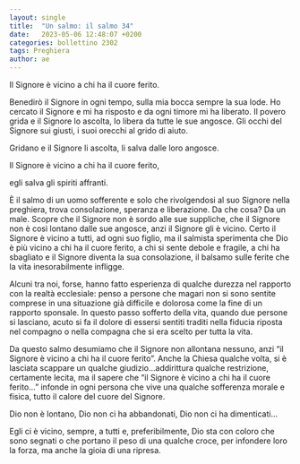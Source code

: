 ```yaml
---
layout: single
title:  "Un salmo: il salmo 34"
date:   2023-05-06 12:48:07 +0200
categories: bollettino 2302
tags: Preghiera
author: ae
---
```


<div class="notice--info">

Il Signore è vicino a chi ha il cuore ferito.
<br>

Benedirò il Signore in ogni tempo, sulla mia bocca sempre la sua lode. Ho cercato il Signore e mi ha risposto e da ogni timore mi ha liberato. Il povero grida e il Signore lo ascolta, lo libera da tutte le sue angosce. Gli occhi del Signore sui giusti, i suoi orecchi al grido di aiuto.
<br>

Gridano e il Signore li ascolta, li salva dalle loro angosce.
<br>

Il Signore è vicino a chi ha il cuore ferito,
<br>

egli salva gli spiriti affranti.

</div>

È il salmo di un uomo sofferente e solo che rivolgendosi al suo Signore nella preghiera, trova consolazione, speranza e liberazione. Da che cosa? Da un male. Scopre che il Signore non è sordo alle sue suppliche, che il Signore non è così lontano dalle sue angosce, anzi il Signore gli è vicino. Certo il Signore è vicino a tutti, ad ogni suo figlio, ma il salmista sperimenta che Dio è più vicino a chi ha il cuore ferito, a chi si sente debole e fragile, a chi ha sbagliato e il Signore diventa la sua consolazione, il balsamo sulle ferite che la vita inesorabilmente infligge.

Alcuni tra noi, forse, hanno fatto esperienza di qualche durezza nel rapporto con la realtà ecclesiale: penso a persone che magari non si sono sentite comprese in una situazione già difficile e dolorosa come la fine di un rapporto sponsale.
In questo passo sofferto della vita, quando due persone si lasciano, acuto si fa il dolore di essersi sentiti traditi nella fiducia riposta nel compagno o nella compagna che si era scelto per tutta la vita.

Da questo salmo desumiamo che il Signore non allontana nessuno, anzi “il Signore è vicino a chi ha il cuore ferito”. Anche la Chiesa qualche volta, si è lasciata scappare un qualche giudizio…addirittura qualche restrizione, certamente lecita, ma il sapere che “il Signore è vicino a chi ha il cuore ferito…” infonde in ogni persona che vive una qualche sofferenza morale e fisica, tutto il calore del cuore del Signore.

Dio non è lontano, Dio non ci ha abbandonati, Dio non ci ha dimenticati…

Egli ci è vicino, sempre, a tutti e, preferibilmente, Dio sta con coloro che sono segnati o che portano il peso di una qualche croce, per infondere loro la forza, ma anche la gioia di una ripresa.


